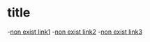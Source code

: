 # title
-[non exist link1](../nonexisted1.md)
-[non exist link2](../nonexisted2.md)
-[non exist link3](../nonexisted3.md)
